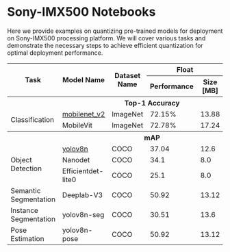 # Sony-IMX500 Notebooks

Here we provide examples on quantizing pre-trained models for deployment on Sony-IMX500 processing platform.
We will cover various tasks and demonstrate the necessary steps to achieve efficient quantization for optimal
deployment performance.

<table>
    <tr>
        <th rowspan="2">Task</th>
        <th rowspan="2">Model Name</th>
        <th rowspan="2">Dataset Name</th>
        <th colspan="2">Float</th>
        <th colspan="2">Quantized - W8A8</th>
    </tr>
    <tr>
        <th>Performance</th>
        <th>Size [MB]</th>
        <th>Performance</th>
        <th>Size [MB]</th>
    </tr>
    <!-- Classification Models (ImageNet) -->
    <tr>
        <th colspan="8">Top-1 Accuracy</th>
    </tr>
    <tr>
        <td rowspan="2">Classification</td>
        <td> <a href="keras/ptq/example_keras_imagenet.ipynb">mobilenet_v2</a></td>
        <td>ImageNet</td>
        <td>72.15%</td>
        <td>13.88</td>
        <td>71.88%</td>
        <td>3.47</td>
    </tr>
    <tr>
        <td>MobileVit</td>
        <td>ImageNet</td>
        <td>72.78%</td>
        <td>17.24</td>
        <td>67.42%</td>
        <td>4.31</td>
    </tr>
    <!-- Object Detection Models (COCO) -->
    <tr>
        <th colspan="8">mAP</th>
    </tr>
    <tr>
        <td rowspan="3">Object Detection</td>
        <td> <a href="keras/ptq/keras_yolov8n_for_imx500.ipynb">yolov8n</a></td>
        <td>COCO</td>
        <td>37.04</td>
        <td>12.6</td>
        <td>35.0</td>
        <td>3.15</td>
    </tr>
    <tr>
        <td>Nanodet</td>
        <td>COCO</td>
        <td>34.1</td>
        <td>8.0</td>
        <td>32.1</td>
        <td>2.0</td>
    </tr>
    <tr>
        <td>Efficientdet-lite0</td>
        <td>COCO</td>
        <td>25.1</td>
        <td>8.0</td>
        <td>24.1</td>
        <td>2.0</td>
    </tr>
    <tr>
        <td>Semantic Segmentation</td>
        <td>Deeplab-V3</td>
        <td>COCO</td>
        <td>50.92</td>
        <td>13.12</td>
        <td>49.18</td>
        <td>3.28</td>
    </tr>
    <tr>
        <td >Instance Segmentation</td>
        <td>yolov8n-seg</td>
        <td>COCO</td>
        <td>30.51</td>
        <td>13.6</td>
        <td>30.18</td>
        <td>3.4</td>
    </tr>
    <tr>
        <td>Pose Estimation</td>
        <td>yolov8n-pose</td>
        <td>COCO</td>
        <td>50.92</td>
        <td>13.12</td>
        <td>49.18</td>
        <td>3.28</td>
    </tr>

</table>

